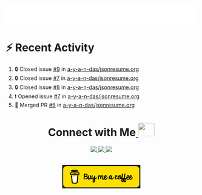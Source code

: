 
<a></a>
<div align="center">
	<br>
	<a href="https://github.com/a-y-a-n-das">
		 <img src="https://raw.githubusercontent.com/a-y-a-n-das/a-y-a-n-das/main/.github/workflows/hi.svg">
	</a>
	<br>
</div>



<!--
<p align="center">
  <img width="48%" src="https://github-readme-stats.vercel.app/api?username=a-y-a-n-das&show_icons=true&theme=radical">
  <img width="51%" src="https://github-readme-streak-stats.herokuapp.com/?user=a-y-a-n-das&theme=radical">
</p>

-->




# :zap: Recent Activity

<!--START_SECTION:activity-->
1. 🔒 Closed issue [#9](https://github.com/a-y-a-n-das/jsonresume.org/issues/9) in [a-y-a-n-das/jsonresume.org](https://github.com/a-y-a-n-das/jsonresume.org)
2. 🔒 Closed issue [#7](https://github.com/a-y-a-n-das/jsonresume.org/issues/7) in [a-y-a-n-das/jsonresume.org](https://github.com/a-y-a-n-das/jsonresume.org)
3. 🔒 Closed issue [#8](https://github.com/a-y-a-n-das/jsonresume.org/issues/8) in [a-y-a-n-das/jsonresume.org](https://github.com/a-y-a-n-das/jsonresume.org)
4. ❗ Opened issue [#7](https://github.com/a-y-a-n-das/jsonresume.org/issues/7) in [a-y-a-n-das/jsonresume.org](https://github.com/a-y-a-n-das/jsonresume.org)
5. 🎉 Merged PR [#6](https://github.com/a-y-a-n-das/jsonresume.org/pull/6) in [a-y-a-n-das/jsonresume.org](https://github.com/a-y-a-n-das/jsonresume.org)
<!--END_SECTION:activity-->


<h1 align="center"> Connect with Me<a  href="https://github.com/a-y-a-n-das"> <img src="https://media.tenor.com/6ph1w40DrykAAAAj/handshake-joypixels.gif" height="35" width="43"></a></h1>
	
	
<p align="center">
<a href="https://ayan-das.hashnode.dev" target="_blank" rel="noreferrer"><img src="https://img.shields.io/badge/Hashnode-2962FF.svg?style=for-the-badge&logo=Hashnode&logoColor=white"/> </a> 
<a href="https://www.twitter.com/ayan_das_" target="_blank" rel="noreferrer"><img src="https://img.shields.io/badge/Twitter-1DA1F2.svg?style=for-the-badge&logo=Twitter&logoColor=white"/> </a>
<a href="https://www.linkedin.com/in/ayan-das-5b1738267" target="_blank" rel="noreferrer"><img src="https://img.shields.io/badge/LinkedIn-0A66C2.svg?style=for-the-badge&logo=LinkedIn&logoColor=white"/> </a> 
</p>

<br>
	<div align="center">
<a  href="https://www.buymeacoffee.com/ayandas"><img src="https://github.com/a-y-a-n-das/a-y-a-n-das/raw/main/.github/workflows/download.png"/></a>

</div>












